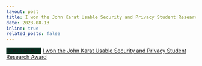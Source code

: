 ```yaml
---
layout: post
title: I won the John Karat Usable Security and Privacy Student Research Award
date: 2023-08-13
inline: true
related_posts: false
---
```


<b style = "background-color:#023020;"> GOOD NEWS:</b> <a href="https://www.cs.umd.edu/article/2023/08/recent-alum-kelsey-fulton-receives-john-karat-award">I won the John Karat Usable Security and Privacy Student Research Award</a>
